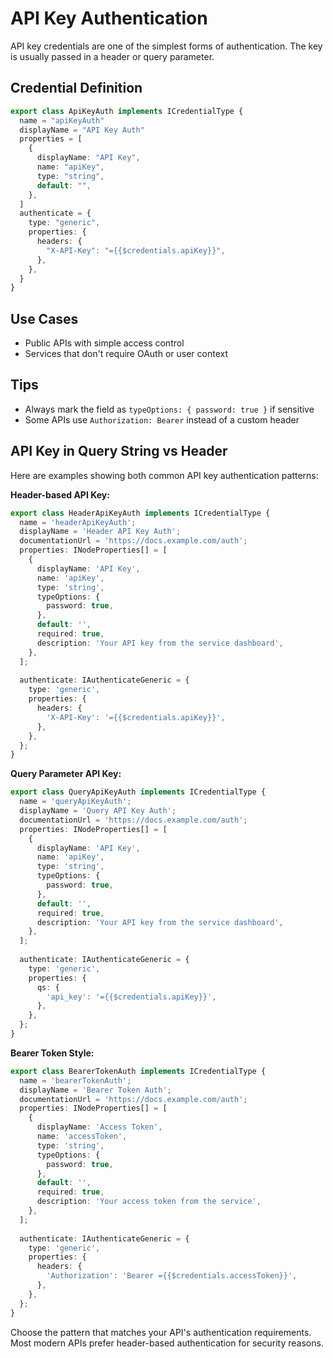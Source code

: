 # API Key Authentication

API key credentials are one of the simplest forms of authentication. The key is usually passed in a header or query parameter.

## Credential Definition

```ts
export class ApiKeyAuth implements ICredentialType {
  name = "apiKeyAuth"
  displayName = "API Key Auth"
  properties = [
    {
      displayName: "API Key",
      name: "apiKey",
      type: "string",
      default: "",
    },
  ]
  authenticate = {
    type: "generic",
    properties: {
      headers: {
        "X-API-Key": "={{$credentials.apiKey}}",
      },
    },
  }
}
```

## Use Cases
- Public APIs with simple access control
- Services that don't require OAuth or user context

## Tips
- Always mark the field as `typeOptions: { password: true }` if sensitive
- Some APIs use `Authorization: Bearer` instead of a custom header

## API Key in Query String vs Header

Here are examples showing both common API key authentication patterns:

**Header-based API Key:**
```ts
export class HeaderApiKeyAuth implements ICredentialType {
  name = 'headerApiKeyAuth';
  displayName = 'Header API Key Auth';
  documentationUrl = 'https://docs.example.com/auth';
  properties: INodeProperties[] = [
    {
      displayName: 'API Key',
      name: 'apiKey',
      type: 'string',
      typeOptions: {
        password: true,
      },
      default: '',
      required: true,
      description: 'Your API key from the service dashboard',
    },
  ];
  
  authenticate: IAuthenticateGeneric = {
    type: 'generic',
    properties: {
      headers: {
        'X-API-Key': '={{$credentials.apiKey}}',
      },
    },
  };
}
```

**Query Parameter API Key:**
```ts
export class QueryApiKeyAuth implements ICredentialType {
  name = 'queryApiKeyAuth';
  displayName = 'Query API Key Auth';
  documentationUrl = 'https://docs.example.com/auth';
  properties: INodeProperties[] = [
    {
      displayName: 'API Key',
      name: 'apiKey',
      type: 'string',
      typeOptions: {
        password: true,
      },
      default: '',
      required: true,
      description: 'Your API key from the service dashboard',
    },
  ];
  
  authenticate: IAuthenticateGeneric = {
    type: 'generic',
    properties: {
      qs: {
        'api_key': '={{$credentials.apiKey}}',
      },
    },
  };
}
```

**Bearer Token Style:**
```ts
export class BearerTokenAuth implements ICredentialType {
  name = 'bearerTokenAuth';
  displayName = 'Bearer Token Auth';
  documentationUrl = 'https://docs.example.com/auth';
  properties: INodeProperties[] = [
    {
      displayName: 'Access Token',
      name: 'accessToken',
      type: 'string',
      typeOptions: {
        password: true,
      },
      default: '',
      required: true,
      description: 'Your access token from the service',
    },
  ];
  
  authenticate: IAuthenticateGeneric = {
    type: 'generic',
    properties: {
      headers: {
        'Authorization': 'Bearer ={{$credentials.accessToken}}',
      },
    },
  };
}
```

Choose the pattern that matches your API's authentication requirements. Most modern APIs prefer header-based authentication for security reasons.
